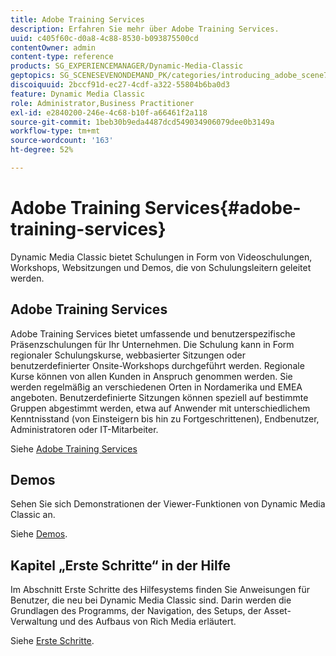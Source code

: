 ```yaml
---
title: Adobe Training Services
description: Erfahren Sie mehr über Adobe Training Services.
uuid: c405f60c-d0a8-4c88-8530-b093875500cd
contentOwner: admin
content-type: reference
products: SG_EXPERIENCEMANAGER/Dynamic-Media-Classic
geptopics: SG_SCENESEVENONDEMAND_PK/categories/introducing_adobe_scene7
discoiquuid: 2bccf91d-ec27-4cdf-a322-55804b6ba0d3
feature: Dynamic Media Classic
role: Administrator,Business Practitioner
exl-id: e2840200-246e-4c68-b10f-a66461f2a118
source-git-commit: 1beb30b9eda4487dcd549034906079dee0b3149a
workflow-type: tm+mt
source-wordcount: '163'
ht-degree: 52%

---
```


# Adobe Training Services{#adobe-training-services}

Dynamic Media Classic bietet Schulungen in Form von Videoschulungen, Workshops, Websitzungen und Demos, die von Schulungsleitern geleitet werden.

## Adobe Training Services

Adobe Training Services bietet umfassende und benutzerspezifische Präsenzschulungen für Ihr Unternehmen. Die Schulung kann in Form regionaler Schulungskurse, webbasierter Sitzungen oder benutzerdefinierter Onsite-Workshops durchgeführt werden. Regionale Kurse können von allen Kunden in Anspruch genommen werden. Sie werden regelmäßig an verschiedenen Orten in Nordamerika und EMEA angeboten. Benutzerdefinierte Sitzungen können speziell auf bestimmte Gruppen abgestimmt werden, etwa auf Anwender mit unterschiedlichem Kenntnisstand (von Einsteigern bis hin zu Fortgeschrittenen), Endbenutzer, Administratoren oder IT-Mitarbeiter. 

Siehe [Adobe Training Services](https://learning.adobe.com/)

## Demos

Sehen Sie sich Demonstrationen der Viewer-Funktionen von Dynamic Media Classic an.

Siehe [Demos](https://landing.adobe.com/en/na/dynamic-media/ctir-2755/live-demos.html).

## Kapitel „Erste Schritte“ in der Hilfe

Im Abschnitt Erste Schritte des Hilfesystems finden Sie Anweisungen für Benutzer, die neu bei Dynamic Media Classic sind. Darin werden die Grundlagen des Programms, der Navigation, des Setups, der Asset-Verwaltung und des Aufbaus von Rich Media erläutert.

Siehe [Erste Schritte](dmc-platform-overview.md).
